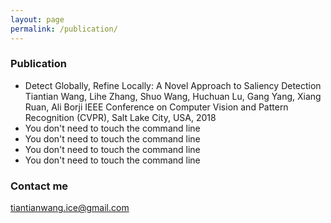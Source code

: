 ```yaml
---
layout: page
permalink: /publication/
---
```


### Publication
- Detect Globally, Refine Locally: A Novel Approach to Saliency Detection
  Tiantian Wang, Lihe Zhang, Shuo Wang, Huchuan Lu, Gang Yang, Xiang Ruan, Ali Borji
  IEEE Conference on Computer Vision and Pattern Recognition (CVPR), Salt Lake City, USA, 2018 
- You don't need to touch the command line
- You don't need to touch the command line
- You don't need to touch the command line
- You don't need to touch the command line

### Contact me

[tiantianwang.ice@gmail.com](mailto:tiantianwang.ice@gmail.com)
